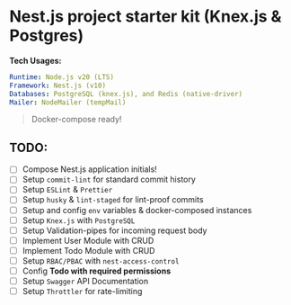 # Nest.js project starter kit (Knex.js & Postgres)

**Tech Usages:**
```yml
Runtime: Node.js v20 (LTS)
Framework: Nest.js (v10)
Databases: PostgreSQL (knex.js), and Redis (native-driver)
Mailer: NodeMailer (tempMail)
```
> Docker-compose ready!

## TODO:

- [ ] Compose Nest.js application initials!
- [ ] Setup `commit-lint` for standard commit history
- [ ] Setup `ESLint` & `Prettier`
- [ ] Setup `husky` & `lint-staged` for lint-proof commits
- [ ] Setup and config `env` variables & docker-composed instances
- [ ] Setup `Knex.js` with `PostgreSQL`
- [ ] Setup Validation-pipes for incoming request body
- [ ] Implement User Module with CRUD
- [ ] Implement Todo Module with CRUD
- [ ] Setup `RBAC/PBAC` with `nest-access-control`
- [ ] Config **Todo with required permissions**
- [ ] Setup `Swagger` API Documentation
- [ ] Setup `Throttler` for rate-limiting
